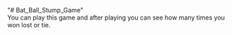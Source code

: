 "# Bat_Ball_Stump_Game"
<br>
You can play this game and after playing you can see how many times you won lost or tie.
